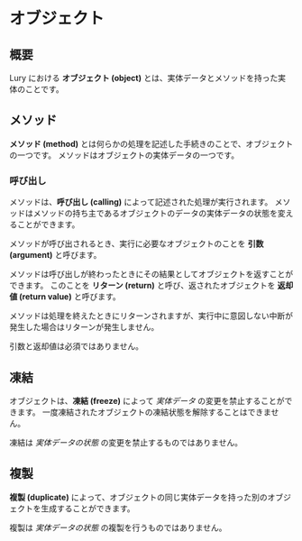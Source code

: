 # オブジェクト

## 概要

Lury における __オブジェクト (object)__ とは、実体データとメソッドを持った実体のことです。

## メソッド

__メソッド (method)__ とは何らかの処理を記述した手続きのことで、オブジェクトの一つです。
メソッドはオブジェクトの実体データの一つです。

### 呼び出し

メソッドは、__呼び出し (calling)__ によって記述された処理が実行されます。
メソッドはメソッドの持ち主であるオブジェクトのデータの実体データの状態を変えることができます。

メソッドが呼び出されるとき、実行に必要なオブジェクトのことを __引数 (argument)__ と呼びます。

メソッドは呼び出しが終わったときにその結果としてオブジェクトを返すことができます。
このことを __リターン (return)__ と呼び、返されたオブジェクトを __返却値 (return value)__ と呼びます。

メソッドは処理を終えたときにリターンされますが、実行中に意図しない中断が発生した場合はリターンが発生しません。

引数と返却値は必須ではありません。

## 凍結

オブジェクトは、__凍結 (freeze)__ によって _実体データ_ の変更を禁止することができます。
一度凍結されたオブジェクトの凍結状態を解除することはできません。

凍結は _実体データの状態_ の変更を禁止するものではありません。

## 複製

__複製 (duplicate)__ によって、オブジェクトの同じ実体データを持った別のオブジェクトを生成することができます。

複製は _実体データの状態_ の複製を行うものではありません。
